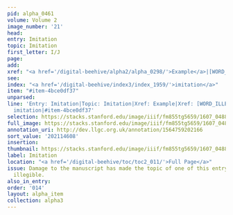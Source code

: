 ```yaml
---
pid: alpha_0461
volume: Volume 2
image_number: '21'
head:
entry: Imitation
topic: Imitation
first_letter: I/J
page:
add:
xref: "<a href='/digital-beehive/alpha2/alpha_0298/'>Example</a>|[WORD_ILLEGIBLE]"
see:
index: "<a href='/digital-beehive/index3/index_1959/'>imitation</a>"
item: "#item-4bce0df37"
unparsed:
line: 'Entry: Imitation|Topic: Imitation|Xref: Example|Xref: [WORD_ILLEGIBLE]|Index:
  imitation|#item-4bce0df37'
selection: https://stacks.stanford.edu/image/iiif/fm855tg5659/1607_0488/376,4608,2987,419/full/0/default.jpg
full_image: https://stacks.stanford.edu/image/iiif/fm855tg5659/1607_0488/full/full/0/default.jpg
annotation_uri: http://dev.llgc.org.uk/annotation/1564759202166
sort_value: '202114608'
insertion:
thumbnail: https://stacks.stanford.edu/image/iiif/fm855tg5659/1607_0488/376,4608,600,180/250,/0/default.jpg
label: Imitation
location: "<a href='/digital-beehive/toc/toc2_011/'>Full Page</a>"
issue: Damage to the manuscript has made the topic of one of this entry's cross references
  illegible.
also_in_entry:
order: '014'
layout: alpha_item
collection: alpha3
---
```


